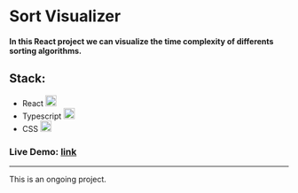 # Sort Visualizer

#### In this React project we can visualize the time complexity of differents sorting algorithms.

## Stack:

- React <img width="20"  src="https://upload.wikimedia.org/wikipedia/commons/thumb/a/a7/React-icon.svg/1200px-React-icon.svg.png">
- Typescript <img width="20"  src="https://upload.wikimedia.org/wikipedia/commons/4/4c/Typescript_logo_2020.svg">
- CSS <img width="20"  src="https://img1.gratispng.com/20180420/gte/kisspng-web-development-cascading-style-sheets-css3-comput-css-5ada20bdc01225.3371933415242446697867.jpg">

### Live Demo: [link](https://react-ts-sorting-visualizer.netlify.app/)

---

This is an ongoing project.
